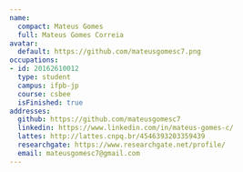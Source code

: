 ```yaml
---
name:
  compact: Mateus Gomes
  full: Mateus Gomes Correia
avatar:
  default: https://github.com/mateusgomesc7.png
occupations:
- id: 20162610012
  type: student
  campus: ifpb-jp
  course: csbee
  isFinished: true
addresses:
  github: https://github.com/mateusgomesc7
  linkedin: https://www.linkedin.com/in/mateus-gomes-c/
  lattes: http://lattes.cnpq.br/4546393203359439
  researchgate: https://www.researchgate.net/profile/
  email: mateusgomesc7@gmail.com
---
```

